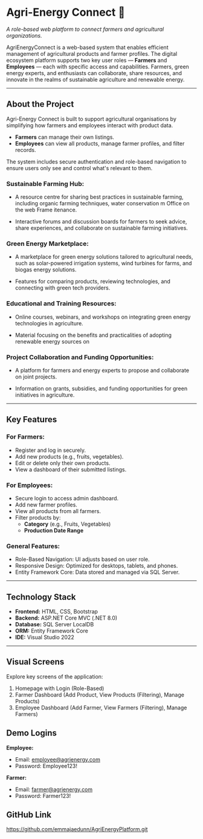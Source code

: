 # Agri-Energy Connect 🌱  
*A role-based web platform to connect farmers and agricultural organizations.*

AgriEnergyConnect is a web-based system that enables efficient management of agricultural products and farmer profiles. The digital ecosystem platform supports two key user roles — **Farmers** and **Employees** — each with specific access and capabilities. Farmers, green energy experts, and enthusiasts can collaborate, share resources, and innovate in the realms of sustainable agriculture and renewable energy.

---

## About the Project

Agri-Energy Connect is built to support agricultural organisations by simplifying how farmers and employees interact with product data. 

- **Farmers** can manage their own listings.
- **Employees** can view all products, manage farmer profiles, and filter records.

The system includes secure authentication and role-based navigation to ensure users only see and control what's relevant to them.

### Sustainable Farming Hub:

- A resource centre for sharing best practices in sustainable farming, including organic farming techniques, water conservation m Office on the web Frame itenance.

- Interactive forums and discussion boards for farmers to seek advice, share experiences, and collaborate on sustainable farming initiatives.

### Green Energy Marketplace:

- A marketplace for green energy solutions tailored to agricultural needs, such as solar-powered irrigation systems, wind turbines for farms, and biogas energy solutions.

- Features for comparing products, reviewing technologies, and connecting with green tech providers.

### Educational and Training Resources:

- Online courses, webinars, and workshops on integrating green energy technologies in agriculture.

- Material focusing on the benefits and practicalities of adopting renewable energy sources on

### Project Collaboration and Funding Opportunities:

- A platform for farmers and energy experts to propose and collaborate on joint projects.

- Information on grants, subsidies, and funding opportunities for green initiatives in agriculture.

---

## Key Features

### For Farmers:
- Register and log in securely.
- Add new products (e.g., fruits, vegetables).
- Edit or delete only their own products.
- View a dashboard of their submitted listings.

### For Employees:
- Secure login to access admin dashboard.
- Add new farmer profiles.
- View all products from all farmers.
- Filter products by:
  - **Category** (e.g., Fruits, Vegetables)
  - **Production Date Range**

### General Features:
- Role-Based Navigation: UI adjusts based on user role.
- Responsive Design: Optimized for desktops, tablets, and phones.
- Entity Framework Core: Data stored and managed via SQL Server.

---

## Technology Stack

- **Frontend:** HTML, CSS, Bootstrap  
- **Backend:** ASP.NET Core MVC (.NET 8.0)  
- **Database:** SQL Server LocalDB  
- **ORM:** Entity Framework Core  
- **IDE:** Visual Studio 2022  

---

## Visual Screens

Explore key screens of the application:
1. Homepage with Login (Role-Based)
2. Farmer Dashboard (Add Product, View Products (Filtering), Manage Products)
3. Employee Dashboard (Add Farmer, View Farmers (Filtering), Manage Farmers) 

## Demo Logins

**Employee:**

- Email: employee@agrienergy.com
- Password: Employee123!

**Farmer:** 

- Email: farmer@agrienergy.com
- Password: Farmer123!

## GitHub Link

https://github.com/emmajaedunn/AgriEnergyPlatform.git

